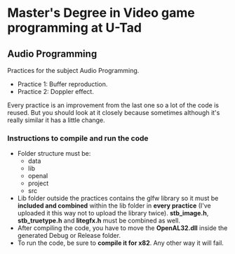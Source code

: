 # Master's Degree in Video game programming at U-Tad
## Audio Programming

Practices for the subject Audio Programming.

* Practice 1: Buffer reproduction.
* Practice 2: Doppler effect.

Every practice is an improvement from the last one so a lot of the code is reused.
But you should look at it closely because sometimes although it's really similar it has a little change.

### Instructions to compile and run the code
* Folder structure must be:
  * data
  * lib
  * openal
  * project
  * src
* Lib folder outside the practices contains the glfw library so it must be **included and combined** within the lib folder in **every practice** (I've uploaded it this way not to upload the library twice). **stb_image.h**, **stb_truetype.h** and **litegfx.h** must be combined as well.
* After compiling the code, you have to move the **OpenAL32.dll** inside the generated Debug or Release folder. 
* To run the code, be sure to **compile it for x82**. Any other way it will fail.
